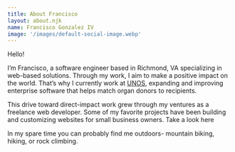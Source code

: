 ```yaml
---
title: About Francisco
layout: about.njk
name: Francisco Gonzalez IV
image: '/images/default-social-image.webp'
---
```


Hello!

I’m Francisco, a software engineer based in Richmond, VA specializing in web-based solutions.
Through my work, I aim to make a positive impact on the world. That’s why I currently work at [UNOS](https://unos.org/), expanding and improving enterprise software that helps match organ donors to recipients. 

This drive toward direct-impact work grew through my ventures as a freelance web developer. Some of my favorite projects have been building and customizing websites for small business owners. Take a look here

In my spare time you can probably find me outdoors- mountain biking, hiking, or rock climbing. 
